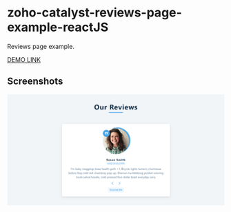 # zoho-catalyst-reviews-page-example-reactJS
Reviews page example.

[DEMO LINK](https://reviews-771945458.development.catalystserverless.com/app/)

## Screenshots
![Screenshot](preview.png)

